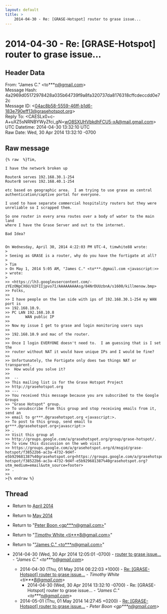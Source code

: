 ```yaml
---
layout: default
title: >
    2014-04-30 - Re: [GRASE-Hotspot] router to grase issue...
---
```


# 2014-04-30 - Re: [GRASE-Hotspot] router to grase issue...

## Header Data

From: "James C." \<to***n@gmail.com\><br>
Message Hash: 4a2969d05172978428a035b64739f9a8fa320737da8176318cffcdeccdd0e72c<br>
Message ID: \<04ac8b58-5559-46ff-b1d6-183e790eff13@grasehotspot.org\><br>
Reply To: \<CAESLx0+c-A+uXZ5sNRNBYWyZfci_gN=wO8SXUHVbkdhFCU5-xA@mail.gmail.com\><br>
UTC Datetime: 2014-04-30 13:32:10 UTC<br>
Raw Date: Wed, 30 Apr 2014 13:32:10 -0700<br>

## Raw message

```
{% raw  %}Tim,

I have the network broken up

RouterA serves 192.168.30.1-254
RouterB serves 192.168.40.1-254

etc based on geographic area.  I am trying to use grase as central 
authentication/captive portal for everyone.

I used to have separate commercial hospitality routers but they were 
unreliable so I scrapped them.  

So one router in every area routes over a body of water to the main land 
where I have the Grase Server and out to the internet.

Bad Idea?


On Wednesday, April 30, 2014 4:22:03 PM UTC-4, timwhite88 wrote:
>
> Seeing as GRASE is a router, why do you have the fortigate at all?
>
> Tim
> On May 1, 2014 5:05 AM, "James C." <to***.@gmail.com <javascript:>> 
> wrote:
>
>> <https://lh3.googleusercontent.com/-zYEzONpCX6U/U2FIIjpvo7I/AAAAAAAAAsg/84NrDUUzbnA/s1600/killmenow.bmp>
>> Folks,
>>
>> I have people on the lan side with ips of 192.168.30.1-254 my WAN port is 
>> 192.168.10.9.
>> PC LAN 192.168.10.8
>>       WAN public IP
>>
>> Now my issue I get to grase and login monitoring users says  
>>
>> 192.168.10.9 and mac of the router.
>>
>> Once I login EVERYONE doesn't need to.  I am guessing that is I set the 
>> router without NAT it would have unique IPs and I would be fine?
>>
>> Unfortunately, the Fortigate only does two things NAT or transparent. 
>>  How would you solve it?
>>
>>  -- 
>> This mailing list is for the Grase Hotspot Project 
>> http://grasehotspot.org
>> --- 
>> You received this message because you are subscribed to the Google Groups 
>> "Grase Hotspot" group.
>> To unsubscribe from this group and stop receiving emails from it, send an 
>> email to gr***.@grasehotspot.org <javascript:>.
>> To post to this group, send email to gr***.@grasehotspot.org<javascript:>
>> .
>> Visit this group at 
>> http://groups.google.com/a/grasehotspot.org/group/grase-hotspot/.
>> To view this discussion on the web visit 
>> https://groups.google.com/a/grasehotspot.org/d/msgid/grase-hotspot/f38522b6-ac3a-4732-9d4f-e5b929681387%40grasehotspot.org<https://groups.google.com/a/grasehotspot.org/d/msgid/grase-hotspot/f38522b6-ac3a-4732-9d4f-e5b929681387%40grasehotspot.org?utm_medium=email&utm_source=footer>
>> .
>>
>{% endraw %}
```

## Thread

+ Return to [April 2014](/archive/2014/04)
+ Return to [May 2014](/archive/2014/05)

+ Return to "[Peter Boon <gp***n<span>@</span>gmail.com>](/authors/gp___n_at_gmail_com)"
+ Return to "[Timothy White <ti***8<span>@</span>gmail.com>](/authors/ti___8_at_gmail_com)"
+ Return to "["James C." <to***n<span>@</span>gmail.com>](/authors/to___n_at_gmail_com)"

+ 2014-04-30 (Wed, 30 Apr 2014 12:05:01 -0700) - [router to grase issue...](/archive/2014/04/e0b153a5b57866373b59b63ba58976255c1f2b5eb6209903b81d107c28fe6653) - _"James C." \<to***n@gmail.com\>_
  + 2014-04-30 (Thu, 01 May 2014 06:22:03 +1000) - [Re: [GRASE-Hotspot] router to grase issue...](/archive/2014/04/d34e7e853983969ba7922663b997d7ee61d0d46872f2bf6c9f8ef48052a2399b) - _Timothy White \<ti***8@gmail.com\>_
    + 2014-04-30 (Wed, 30 Apr 2014 13:32:10 -0700) - Re: [GRASE-Hotspot] router to grase issue... - _"James C." \<to***n@gmail.com\>_
  + 2014-05-01 (Thu, 01 May 2014 14:27:45 +0200) - [Re: [GRASE-Hotspot] router to grase issue...](/archive/2014/05/20538a87433b21b32696459f87d08526e7ecd091b8e3532773eed82dbf410e01) - _Peter Boon \<gp***n@gmail.com\>_

